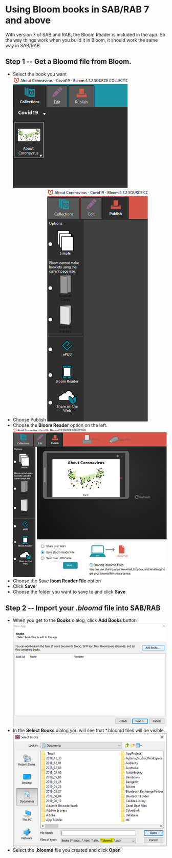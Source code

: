 # Using Bloom books in SAB/RAB 7 and above

With version 7 of SAB and RAB, the Bloom Reader is included in the app. So the way things work when you build it in Bloom, it should work the same way in SAB/RAB.

## Step 1 -- Get a Bloomd file from Bloom.

- Select the book you want
  ![Bloom-select-book.PNG](images/Bloom-select-book.PNG)
- Choose Publish
  ![Bloom-select-publish.PNG](images/Bloom-select-publish.PNG)
- Choose the **Bloom Reader** option on the left.
  ![Bloom-sav-reader-file.PNG](images/Bloom-sav-reader-file.PNG)
- Choose the Save **loom Reader File** option
- Click **Save**
- Choose the folder you want to save to and click **Save**

## Step 2 -- Import your *.bloomd* file into SAB/RAB

- When you get to the **Books** dialog, click **Add Books** button
  ![AB-choose-book.PNG](images/AB-choose-book.PNG)
- In the **Select Books** dialog you will see that *.bloomd files will be visible.
  ![AB-select-books.PNG](images/AB-select-books.PNG)
- Select the **.bloomd** file you created and click **Open**